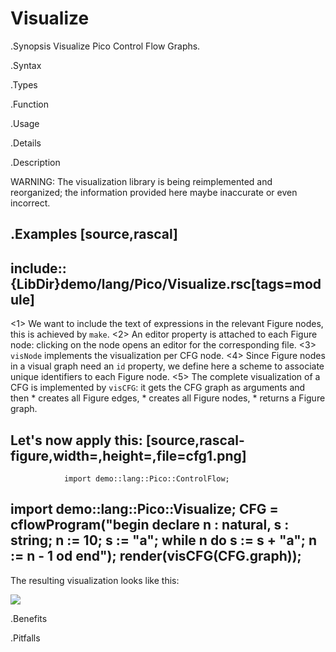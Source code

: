 # Visualize

.Synopsis
Visualize Pico Control Flow Graphs.

.Syntax

.Types

.Function
       
.Usage

.Details

.Description

WARNING: The visualization library is being reimplemented and reorganized; 
the information provided here maybe inaccurate or even incorrect.

.Examples
[source,rascal]
----
include::{LibDir}demo/lang/Pico/Visualize.rsc[tags=module]
----

<1> We want to include the text of expressions in the relevant Figure nodes, this is achieved by `make`.
<2> An editor property is attached to each Figure node: clicking on the node opens an editor for the corresponding file.
<3> `visNode` implements the visualization per CFG node.
<4> Since Figure nodes in a visual graph need an `id` property, we define here a scheme to associate unique identifiers to each Figure node.
<5> The complete visualization of a CFG is implemented by `visCFG`: it gets the CFG graph as arguments and then
    *  creates all Figure edges,
    *  creates all Figure nodes,
    *  returns a Figure graph.


Let's now apply this:
[source,rascal-figure,width=,height=,file=cfg1.png]
----
                import demo::lang::Pico::ControlFlow;
import demo::lang::Pico::Visualize;
CFG = cflowProgram("begin declare n : natural, s : string; n := 10; s := \"a\"; while n do s := s + \"a\"; n := n - 1 od end");
render(visCFG(CFG.graph));
----

The resulting visualization looks like this: 


![]((cfg1.png))

.Benefits

.Pitfalls

